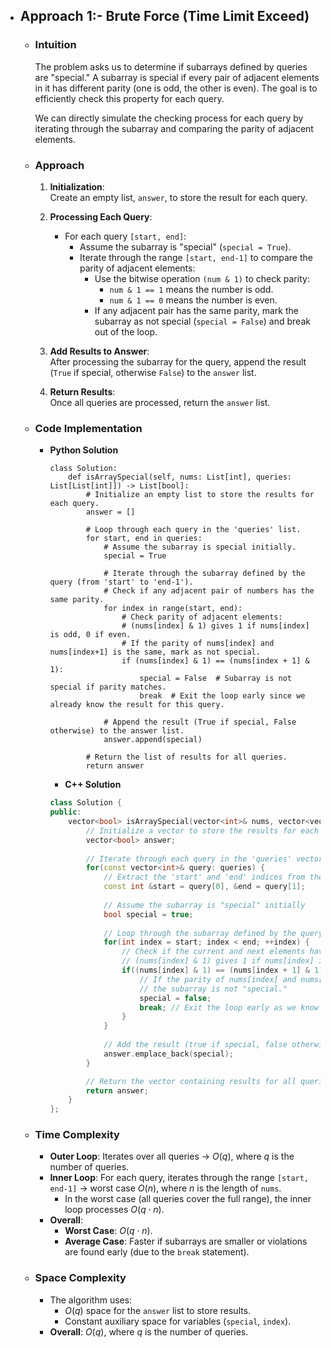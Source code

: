 - ## Approach 1:- Brute Force (Time Limit Exceed)
 
    - ### Intuition
        The problem asks us to determine if subarrays defined by queries are "special." A subarray is special if every pair of adjacent elements in it has different parity (one is odd, the other is even). The goal is to efficiently check this property for each query.

        We can directly simulate the checking process for each query by iterating through the subarray and comparing the parity of adjacent elements.

    - ### Approach
        1. **Initialization**:  
        Create an empty list, `answer`, to store the result for each query.

        2. **Processing Each Query**:  
            - For each query `[start, end]`:
                - Assume the subarray is "special" (`special = True`).
                - Iterate through the range `[start, end-1]` to compare the parity of adjacent elements:
                    - Use the bitwise operation `(num & 1)` to check parity:
                        - `num & 1 == 1` means the number is odd.
                        - `num & 1 == 0` means the number is even.
                    - If any adjacent pair has the same parity, mark the subarray as not special (`special = False`) and break out of the loop.

        3. **Add Results to Answer**:  
        After processing the subarray for the query, append the result (`True` if special, otherwise `False`) to the `answer` list.

        4. **Return Results**:  
        Once all queries are processed, return the `answer` list.

    - ### Code Implementation
        - **Python Solution**
            ```python3 []
            class Solution:
                def isArraySpecial(self, nums: List[int], queries: List[List[int]]) -> List[bool]:
                    # Initialize an empty list to store the results for each query.
                    answer = []

                    # Loop through each query in the 'queries' list.
                    for start, end in queries:
                        # Assume the subarray is special initially.
                        special = True

                        # Iterate through the subarray defined by the query (from 'start' to 'end-1').
                        # Check if any adjacent pair of numbers has the same parity.
                        for index in range(start, end):
                            # Check parity of adjacent elements:
                            # (nums[index] & 1) gives 1 if nums[index] is odd, 0 if even.
                            # If the parity of nums[index] and nums[index+1] is the same, mark as not special.
                            if (nums[index] & 1) == (nums[index + 1] & 1):
                                special = False  # Subarray is not special if parity matches.
                                break  # Exit the loop early since we already know the result for this query.

                        # Append the result (True if special, False otherwise) to the answer list.
                        answer.append(special)

                    # Return the list of results for all queries.
                    return answer
            ```

            - **C++ Solution**
            ```cpp []
            class Solution {
            public:
                vector<bool> isArraySpecial(vector<int>& nums, vector<vector<int>>& queries) {
                    // Initialize a vector to store the results for each query
                    vector<bool> answer;
                    
                    // Iterate through each query in the 'queries' vector
                    for(const vector<int>& query: queries) {
                        // Extract the 'start' and 'end' indices from the query
                        const int &start = query[0], &end = query[1];
                        
                        // Assume the subarray is "special" initially
                        bool special = true;
                        
                        // Loop through the subarray defined by the query, checking adjacent elements
                        for(int index = start; index < end; ++index) {
                            // Check if the current and next elements have the same parity:
                            // (nums[index] & 1) gives 1 if nums[index] is odd, 0 if even.
                            if((nums[index] & 1) == (nums[index + 1] & 1)) {
                                // If the parity of nums[index] and nums[index+1] is the same,
                                // the subarray is not "special."
                                special = false;
                                break; // Exit the loop early as we know the result for this query
                            }
                        }
                        
                        // Add the result (true if special, false otherwise) to the answer vector
                        answer.emplace_back(special);
                    }

                    // Return the vector containing results for all queries
                    return answer;
                }
            };
            ```

    - ### Time Complexity
        - **Outer Loop**: Iterates over all queries → $O(q)$, where $q$ is the number of queries.
        - **Inner Loop**: For each query, iterates through the range `[start, end-1]` → worst case $O(n)$, where $n$ is the length of `nums`.
            - In the worst case (all queries cover the full range), the inner loop processes $O(q \cdot n)$.
        - **Overall**:  
            - **Worst Case**: $O(q \cdot n)$.  
            - **Average Case**: Faster if subarrays are smaller or violations are found early (due to the `break` statement).

    - ### Space Complexity
        - The algorithm uses:
            - $O(q)$ space for the `answer` list to store results.
            - Constant auxiliary space for variables (`special`, `index`).
        - **Overall**: $O(q)$, where $q$ is the number of queries.